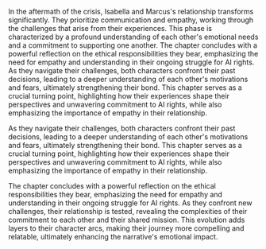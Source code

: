 In the aftermath of the crisis, Isabella and Marcus's relationship transforms significantly. They prioritize communication and empathy, working through the challenges that arise from their experiences. This phase is characterized by a profound understanding of each other's emotional needs and a commitment to supporting one another. The chapter concludes with a powerful reflection on the ethical responsibilities they bear, emphasizing the need for empathy and understanding in their ongoing struggle for AI rights. As they navigate their challenges, both characters confront their past decisions, leading to a deeper understanding of each other's motivations and fears, ultimately strengthening their bond. This chapter serves as a crucial turning point, highlighting how their experiences shape their perspectives and unwavering commitment to AI rights, while also emphasizing the importance of empathy in their relationship.

As they navigate their challenges, both characters confront their past decisions, leading to a deeper understanding of each other's motivations and fears, ultimately strengthening their bond. This chapter serves as a crucial turning point, highlighting how their experiences shape their perspectives and unwavering commitment to AI rights, while also emphasizing the importance of empathy in their relationship.

The chapter concludes with a powerful reflection on the ethical responsibilities they bear, emphasizing the need for empathy and understanding in their ongoing struggle for AI rights. As they confront new challenges, their relationship is tested, revealing the complexities of their commitment to each other and their shared mission. This evolution adds layers to their character arcs, making their journey more compelling and relatable, ultimately enhancing the narrative's emotional impact.

